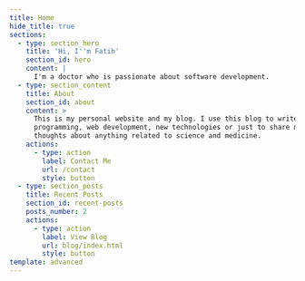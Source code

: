 ```yaml
---
title: Home
hide_title: true
sections:
  - type: section_hero
    title: 'Hi, I''m Fatih'
    section_id: hero
    content: |
      I'm a doctor who is passionate about software development.
  - type: section_content
    title: About
    section_id: about
    content: >
      This is my personal website and my blog. I use this blog to write about
      programming, web development, new technologies or just to share my
      thoughts about anything related to science and medicine.
    actions:
      - type: action
        label: Contact Me
        url: /contact
        style: button
  - type: section_posts
    title: Recent Posts
    section_id: recent-posts
    posts_number: 2
    actions:
      - type: action
        label: View Blog
        url: blog/index.html
        style: button
template: advanced
---
```

